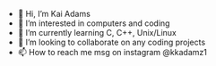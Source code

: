- 👋 Hi, I’m Kai Adams
- 👀 I’m interested in computers and coding
- 🌱 I’m currently learning C, C++, Unix/Linux
- 💞️ I’m looking to collaborate on any coding projects
- 📫 How to reach me msg on instagram @kkadamz1

<!---
RadiantStars/RadiantStars is a ✨ special ✨ repository because its `README.md` (this file) appears on your GitHub profile.
You can click the Preview link to take a look at your changes.
--->

